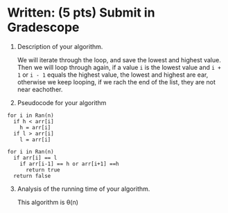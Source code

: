 # Written: (5 pts) Submit in Gradescope
1. Description of your algorithm.

      We will iterate through the loop, and save the lowest and highest value. Then we will loop through again, if a value `i` is the lowest value and `i + 1` or `i - 1` equals the highest value, the lowest and highest are ear, otherwise we keep looping, if we rach the end of the list, they are not near eachother.

2. Pseudocode for your algorithm

```
for i in Ran(n)
  if h < arr[i]
    h = arr[i]
  if l > arr[i]
    l = arr[i]

for i in Ran(n)
  if arr[i] == l
    if arr[i-1] == h or arr[i+1] ==h
      return true
  return false
```

3. Analysis of the running time of your algorithm.

      This algorithm is θ(n)
